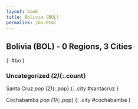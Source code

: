 ```yaml
---
layout: book
title: Bolivia (BOL)
permalink: /bo.html
---
```


## Bolivia (BOL) - 0 Regions, 3 Cities
{: #bo }





### Uncategorized _(2)_{:.count}


Santa Cruz  _pop (2)_{:.pop} {: .city #santacruz } <br>

Cochabamba  _pop (1)_{:.pop} {: .city #cochabamba } <br>


 
